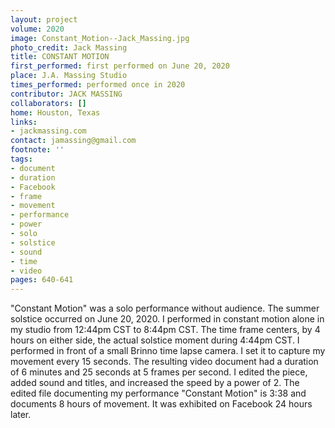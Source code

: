 ```yaml
---
layout: project
volume: 2020
image: Constant_Motion--Jack_Massing.jpg
photo_credit: Jack Massing
title: CONSTANT MOTION
first_performed: first performed on June 20, 2020
place: J.A. Massing Studio
times_performed: performed once in 2020
contributor: JACK MASSING
collaborators: []
home: Houston, Texas
links:
- jackmassing.com
contact: jamassing@gmail.com
footnote: ''
tags:
- document
- duration
- Facebook
- frame
- movement
- performance
- power
- solo
- solstice
- sound
- time
- video
pages: 640-641
---
```



"Constant Motion" was a solo performance without audience. The summer solstice occurred on June 20, 2020. I performed in constant motion alone in my studio from 12:44pm CST to 8:44pm CST. The time frame centers, by 4 hours on either side, the actual solstice moment during 4:44pm CST. I performed in front of a small Brinno time lapse camera. I set it to capture my movement every 15 seconds. The resulting video document had a duration of 6 minutes and 25 seconds at 5 frames per second. I edited the piece, added sound and titles, and increased the speed by a power of 2. The edited file documenting my performance "Constant Motion" is 3:38 and documents 8 hours of movement. It was exhibited on Facebook 24 hours later.
